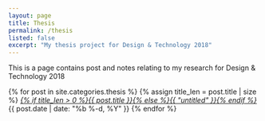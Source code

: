```yaml
---
layout: page
title: Thesis
permalink: /thesis
listed: false
excerpt: "My thesis project for Design & Technology 2018"
---
```


This is a page contains post and notes relating to my research for Design & Technology 2018

{% for post in site.categories.thesis %}
	{% assign title_len = post.title | size %}
  <i class="post-list-title"><a href="{{ post.url | prepend: site.baseurl }}">{% if title_len > 0 %}{{ post.title }}{% else %}{{ "untitled" }}{% endif %}</a></i>
  <span class="post-meta">{{ post.date | date: "%b %-d, %Y" }}</span>
{% endfor %}
